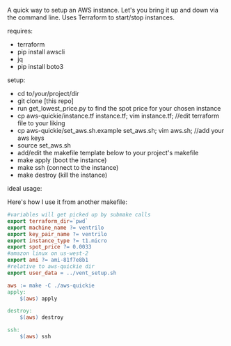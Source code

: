 A quick way to setup an AWS instance.
Let's you bring it up and down via the command line.
Uses Terraform to start/stop instances.

requires:
* terraform
* pip install awscli
* jq
* pip install boto3

setup:
* cd to/your/project/dir
* git clone [this repo]
* run get_lowest_price.py to find the spot price for your chosen instance
* cp aws-quickie/instance.tf instance.tf; vim instance.tf; //edit terraform file to your liking
* cp aws-quickie/set_aws.sh.example set_aws.sh; vim aws.sh; //add your aws keys
* source set_aws.sh
* add/edit the makefile template below to your project's makefile
* make apply (boot the instance)
* make ssh (connect to the instance)
* make destroy (kill the instance)

ideal usage:

Here's how I use it from another makefile:
```Makefile
#variables will get picked up by submake calls
export terraform_dir=`pwd`
export machine_name ?= ventrilo
export key_pair_name ?= ventrilo
export instance_type ?= t1.micro
export spot_price ?= 0.0033
#amazon linux on us-west-2
export ami ?= ami-81f7e8b1
#relative to aws-quickie dir
export user_data = ../vent_setup.sh

aws := make -C ./aws-quickie
apply:
	$(aws) apply

destroy:
	$(aws) destroy

ssh:
	$(aws) ssh
```
